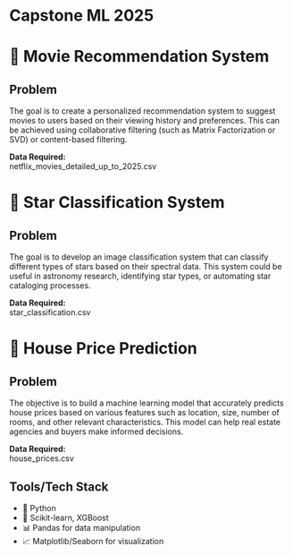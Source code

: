 # Capstone ML 2025

# 🎥 Movie Recommendation System

## Problem
The goal is to create a personalized recommendation system to suggest movies to users based on their viewing history and preferences. This can be achieved using collaborative filtering (such as Matrix Factorization or SVD) or content-based filtering.

**Data Required:**  
netflix_movies_detailed_up_to_2025.csv


# 🐾 Star Classification System

## Problem
The goal is to develop an image classification system that can classify different types of stars based on their spectral data. This system could be useful in astronomy research, identifying star types, or automating star cataloging processes.

**Data Required:**  
star_classification.csv

# 🏡 House Price Prediction

## Problem
The objective is to build a machine learning model that accurately predicts house prices based on various features such as location, size, number of rooms, and other relevant characteristics. This model can help real estate agencies and buyers make informed decisions.

**Data Required:**  
house_prices.csv

## Tools/Tech Stack
- 🐍 Python
- 🧠 Scikit-learn, XGBoost
- 📊 Pandas for data manipulation
- 📈 Matplotlib/Seaborn for visualization
